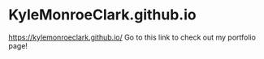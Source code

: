 # KyleMonroeClark.github.io

https://kylemonroeclark.github.io/
Go to this link to check out my portfolio page!
